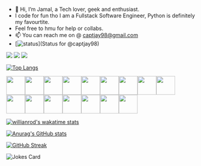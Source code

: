- 👋 Hi, I’m Jamal, a Tech lover, geek and enthusiast.
- I code for fun tho I am a Fullstack Software Engineer, Python is definitely my favourtite.
- Feel free to hmu for help or collabs.
- 📫 You can reach me on @ captjay98@gmail.com
- [![status](https://badge.stateful.com/captjay98/status.svg)](Status for @captjay98)



[![](https://img.shields.io/badge/instagram-12100E?style=for-the-badge&logo=instagram)](https://www.instagram.com/capt_jay98/)
[![](https://img.shields.io/badge/twitter-%230077B5.svg?style=for-the-badge&logo=twitter)](https://mobile.twitter.com/capt_jay98)
[![](https://img.shields.io/badge/Spotify-1ED760?style=for-the-badge&logo=spotify&logoColor=white)](https://open.spotify.com/user/9fseiifs91xr5x6widc4by28o)

[![Top Langs](https://github-readme-stats.vercel.app/api/top-langs/?username=captjay98&theme=tokyonight_duo&layout=compact&hide=Assembly,Powershell&langs_count=8%exclude_repo=alx-higher_level_programming,AirBnB_clone_v3)](https://github.com/captjay98/github-readme-stats)


<img height=50 src="https://cdn.jsdelivr.net/gh/devicons/devicon/icons/python/python-original.svg"/><img height=50 src="https://cdn.jsdelivr.net/gh/devicons/devicon/icons/django/django-plain.svg"/><img height=50 src="https://cdn.jsdelivr.net/gh/devicons/devicon/icons/c/c-original.svg"/><img height=50 src="https://cdn.jsdelivr.net/gh/devicons/devicon/icons/html5/html5-original.svg"/><img height=50 src="https://cdn.jsdelivr.net/gh/devicons/devicon/icons/css3/css3-original.svg"/><img height=50 src="https://cdn.jsdelivr.net/gh/devicons/devicon/icons/javascript/javascript-original.svg"/><img height=50 src="https://cdn.jsdelivr.net/gh/devicons/devicon/icons/nodejs/nodejs-original.svg"/><img height=50 src="https://cdn.jsdelivr.net/gh/devicons/devicon/icons/express/express-original.svg"/><img height=50 src="https://cdn.jsdelivr.net/gh/devicons/devicon/icons/mysql/mysql-original-wordmark.svg" /></br><img height=50 src="https://cdn.jsdelivr.net/gh/devicons/devicon/icons/git/git-plain.svg"/><img height=50 src="https://cdn.jsdelivr.net/gh/devicons/devicon/icons/bash/bash-original.svg"/><img height=50 src="https://cdn.jsdelivr.net/gh/devicons/devicon/icons/linux/linux-original.svg"/><img height=50 src="https://cdn.jsdelivr.net/gh/devicons/devicon/icons/ubuntu/ubuntu-plain.svg"/><img height=50 src="https://cdn.jsdelivr.net/gh/devicons/devicon/icons/vim/vim-original.svg"/><img height=50 src="https://cdn.jsdelivr.net/gh/devicons/devicon/icons/nginx/nginx-original.svg"/><img height=50 src="https://cdn.jsdelivr.net/gh/devicons/devicon/icons/docker/docker-original.svg"/>
          
          
          
          
          


[![willianrod's wakatime stats](https://github-readme-stats.vercel.app/api/wakatime?username=captjay98&theme=tokyonight_duo&layout=compact)](https://github.com/anuraghazra/github-readme-stats)

[![Anurag's GitHub stats](https://github-readme-stats.vercel.app/api?username=captjay98&theme=tokyonight_duo&layout=compact)](https://github.com/captjay98/github-readme-stats)

[![GitHub Streak](https://github-readme-streak-stats.herokuapp.com/?user=captjay98&theme=tokyonight_duo&layout=compact)](https://git.io/streak-stats)

![Jokes Card](https://readme-jokes.vercel.app/api)




